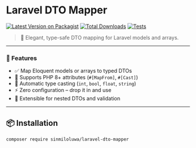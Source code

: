 # Laravel DTO Mapper

[![Latest Version on Packagist](https://img.shields.io/packagist/v/sinmiloluwa/laravel-dto-mapper.svg?style=flat-square)](https://packagist.org/packages/sinmiloluwa/laravel-dto-mapper)
[![Total Downloads](https://img.shields.io/packagist/dt/sinmiloluwa/laravel-dto-mapper.svg?style=flat-square)](https://packagist.org/packages/sinmiloluwa/laravel-dto-mapper)
[![Tests](https://github.com/sinmiloluwa/laravel-dto-mapper/actions/workflows/run-tests.yml/badge.svg)](https://github.com/sinmiloluwa/laravel-dto-mapper/actions)

> 🧩 Elegant, type-safe DTO mapping for Laravel models and arrays.

---

### 🚀 Features

- ✅ Map Eloquent models or arrays to typed DTOs
- 🎯 Supports PHP 8+ attributes (`#[MapFrom]`, `#[Cast]`)
- 🧠 Automatic type casting (`int`, `bool`, `float`, `string`)
- ⚡ Zero configuration – drop it in and use
- 🧩 Extensible for nested DTOs and validation

---

## 📦 Installation

```bash
composer require sinmiloluwa/laravel-dto-mapper
